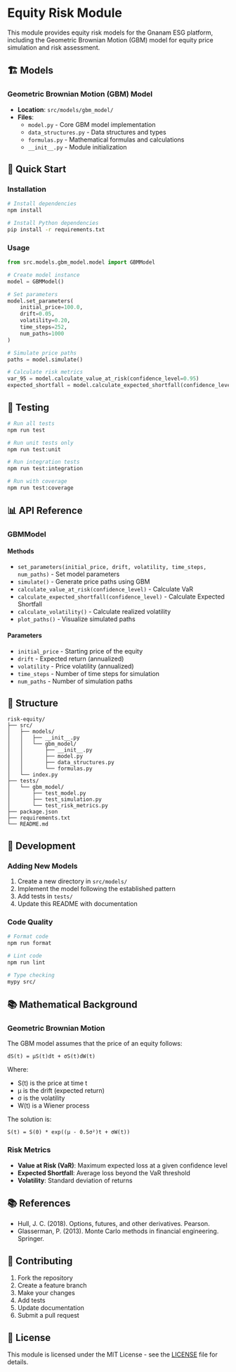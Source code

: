 # Equity Risk Module

This module provides equity risk models for the Gnanam ESG platform, including the Geometric Brownian Motion (GBM) model for equity price simulation and risk assessment.

## 🏗️ Models

### Geometric Brownian Motion (GBM) Model
- **Location**: `src/models/gbm_model/`
- **Files**:
  - `model.py` - Core GBM model implementation
  - `data_structures.py` - Data structures and types
  - `formulas.py` - Mathematical formulas and calculations
  - `__init__.py` - Module initialization

## 🚀 Quick Start

### Installation

```bash
# Install dependencies
npm install

# Install Python dependencies
pip install -r requirements.txt
```

### Usage

```python
from src.models.gbm_model.model import GBMModel

# Create model instance
model = GBMModel()

# Set parameters
model.set_parameters(
    initial_price=100.0,
    drift=0.05,
    volatility=0.20,
    time_steps=252,
    num_paths=1000
)

# Simulate price paths
paths = model.simulate()

# Calculate risk metrics
var_95 = model.calculate_value_at_risk(confidence_level=0.95)
expected_shortfall = model.calculate_expected_shortfall(confidence_level=0.95)
```

## 🧪 Testing

```bash
# Run all tests
npm run test

# Run unit tests only
npm run test:unit

# Run integration tests
npm run test:integration

# Run with coverage
npm run test:coverage
```

## 📊 API Reference

### GBMModel

#### Methods

- `set_parameters(initial_price, drift, volatility, time_steps, num_paths)` - Set model parameters
- `simulate()` - Generate price paths using GBM
- `calculate_value_at_risk(confidence_level)` - Calculate VaR
- `calculate_expected_shortfall(confidence_level)` - Calculate Expected Shortfall
- `calculate_volatility()` - Calculate realized volatility
- `plot_paths()` - Visualize simulated paths

#### Parameters

- `initial_price` - Starting price of the equity
- `drift` - Expected return (annualized)
- `volatility` - Price volatility (annualized)
- `time_steps` - Number of time steps for simulation
- `num_paths` - Number of simulation paths

## 📁 Structure

```
risk-equity/
├── src/
│   ├── models/
│   │   ├── __init__.py
│   │   └── gbm_model/
│   │       ├── __init__.py
│   │       ├── model.py
│   │       ├── data_structures.py
│   │       └── formulas.py
│   └── index.py
├── tests/
│   └── gbm_model/
│       ├── test_model.py
│       ├── test_simulation.py
│       └── test_risk_metrics.py
├── package.json
├── requirements.txt
└── README.md
```

## 🔧 Development

### Adding New Models

1. Create a new directory in `src/models/`
2. Implement the model following the established pattern
3. Add tests in `tests/`
4. Update this README with documentation

### Code Quality

```bash
# Format code
npm run format

# Lint code
npm run lint

# Type checking
mypy src/
```

## 📚 Mathematical Background

### Geometric Brownian Motion

The GBM model assumes that the price of an equity follows:

```
dS(t) = μS(t)dt + σS(t)dW(t)
```

Where:
- S(t) is the price at time t
- μ is the drift (expected return)
- σ is the volatility
- W(t) is a Wiener process

The solution is:
```
S(t) = S(0) * exp((μ - 0.5σ²)t + σW(t))
```

### Risk Metrics

- **Value at Risk (VaR)**: Maximum expected loss at a given confidence level
- **Expected Shortfall**: Average loss beyond the VaR threshold
- **Volatility**: Standard deviation of returns

## 📚 References

- Hull, J. C. (2018). Options, futures, and other derivatives. Pearson.
- Glasserman, P. (2013). Monte Carlo methods in financial engineering. Springer.

## 🤝 Contributing

1. Fork the repository
2. Create a feature branch
3. Make your changes
4. Add tests
5. Update documentation
6. Submit a pull request

## 📄 License

This module is licensed under the MIT License - see the [LICENSE](LICENSE) file for details. 